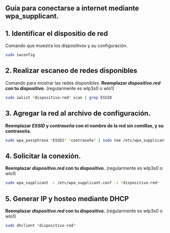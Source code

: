 Guía para conectarse a internet mediante wpa_supplicant.
--

## 1. Identificar el dispositio de red

Comando que muestra los dispositivos y su configuración.

```bash
sudo iwconfig
```

## 2. Realizar escaneo de redes disponibles

Comando para mostrar las redes disponibles.
**Reemplazar *dispositivo.red* con tu dispositivo.** (regularmente es wlp3s0 o wlo1)

```bash
sudo iwlist *dispositivo-red* scan | grep ESSID
```

## 3. Agregar la red al archivo de configuración.

**Reemplazar *ESSID* y *contraseña* con el nombre de la red sin comillas, y su contraseña.**

```bash
sudo wpa_passphrase *ESSDI* *contraseña* | sudo tee /etc/wpa_supplicant.conf
```

## 4. Solicitar la conexión.

**Reemplazar *dispositivo.red* con tu dispositivo.** (regularmente es wlp3s0 o wlo1)

```bash
sudo wpa_supplicant -c /etc/wpa_supplicant.conf -i *dispositivo-red*
```

## 5. Generar IP y hosteo mediante DHCP

**Reemplazar *dispositivo.red* con tu dispositivo.** (regularmente es wlp3s0 o wlo1)

```bash
sudo dhclient *dispositivo-red*
```
